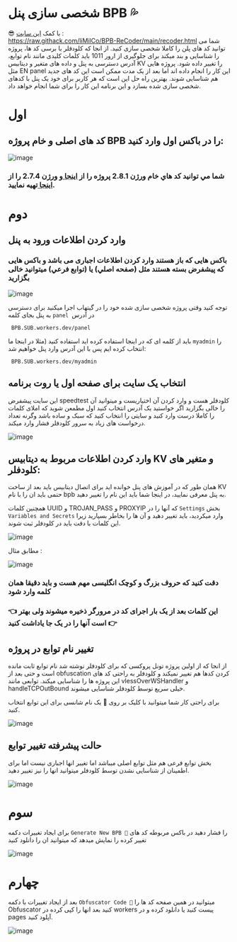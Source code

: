 # شخصی سازی پنل BPB 💦
😎 با کمک [این سایت](https://raw.githack.com/liMilCo/BPB-ReCoder/main/recoder.html) :   
https://raw.githack.com/liMilCo/BPB-ReCoder/main/recoder.html
شما می توانید کد های پلن را کاملا شخصی سازی کنید.
از انجا که کلودفلر با برسی کد ها، پروژه را شناسایی و بند میکند برای جلوگیری از ارور 1011 باید کلمات کلیدی مانند نام توابع، آدرس دسترسی به پنل و داده های متغیر و دیتابیس KV را تغییر داده شود. پروژه هایی مثل EN panel این کار را انجام داده اند اما بعد از یک مدت ممکن است این کد های جدید هم شناسایی شوند. بهترین راه حل این است که هر کاربر برای خود یک پنل با کدهای شخصی سازی شده بسازد و این برنامه این کار را برای شما انجام خواهد داد.


# اول

## کد های اصلی و خام پروژه BPB را در باکس اول وارد کنید:
![image](https://github.com/user-attachments/assets/145586fd-7520-4c44-b2b7-8f8acddbb87e)
### شما مي توانيد کد هاي خام ورژن 2.8.1 پروژه را از [اينجا ](https://raw.githubusercontent.com/liMilCo/BPB-ReCoder/main/worker.2.8.1.js)و ورژن 2.7.4 را از [اينجا ](https://github.com/bia-pain-bache/BPB-Worker-Panel/releases/download/v2.7.4/worker.js)تهيه نماييد.


# دوم


## وارد کردن اطلاعات ورود به پنل

### باکس هایی که باز هستند وارد کردن اطلاعات اجباری می باشد و باکس هایی که پیشفرض بسته هستند مثل (صفحه اصلي) یا (توابع فرعي) میتوانید خالی بگزارید

![image](https://github.com/user-attachments/assets/888f7e7e-d0c7-47ac-999d-85462e112b41)

توجه کنید وقتی پروژه شخصی سازی شده خود را در گیتهاب اجرا میکنید برای دسترسی به پنل بجای کلمه `panel `در آدرس

` BPB.SUB.workers.dev/panel`

باید از کلمه ای که در اینجا استفاده کرده اید استفاده کنید (مثلا در اینجا ما `myadmin` را انتخاب کرده ایم پس با این آدرس وارد پنل خواهیم شد:

` BPB.SUB.workers.dev/myadmin`

## انتخاب یک سایت برای صفحه اول یا روت برنامه
این سایت پیشفرض speedtest کلودفلر هست و وارد کردن آن اختیاریست و میتوانید آن را خالی بگزارید
اگر خواستید یک آدرس انتخاب کنید اول مطمعن شوید که املای کلمات را کاملا درست وارد کنید و سایتی را انتخاب کنید که سبک و ساده باشد وگرنه تعداد درخواست های زیاد به سرور کلودفلر فشار وارد میکند.

![image](https://github.com/user-attachments/assets/bbc0210f-b224-4e47-8181-bd1a7ec73153)


## وارد کردن اطلاعات مربوط به دیتابیس KV و متغیر های کلودفلر:

همان طور که در آموزش های پنل خوانده اید برای اتصال دیتابیس باید بعد از ساخت KV حتمی باید ان را با نام bpb به پنل معرفی نمایید، در اینجا شما باید این نام را تغییر دهید.

همچنین کلمات UUID و TROJAN_PASS و PROXYIP که آنها را در `Settings` بخش `Variables and Secrets`  وارد میکردید، باید تغییر دهید و آن ها را بخاطر بسپارید زیرا این کلمات با دقت باید در کلودفلر ثبت شوند.

![image](https://github.com/user-attachments/assets/f6c99917-6a5a-4c6e-8c16-aeec8bde6a52)

مطابق مثال :

![image](https://github.com/user-attachments/assets/8a38f229-5ec7-40d7-842f-1293acef5598)

### دقت کنید که حروف بزرگ و کوچک انگلیسی مهم هست و باید دقیقا همان کلمه وارد شود

### 👈 این کلمات بعد از یک بار اجرای کد در مرورگر ذخیره میشوند ولی بهتر است آنها را در یک جا یاداشت کنید 👉

## تغییر نام توابع در پروژه
از انجا که از اولین پروژه تونل پروکسی که برای کلودفلر نوشته شد نام توابع ثابت مانده است و حتی بعد از obfuscation کردن کدها هم تغییر نمیکند و کلودفلر به راحتی کد های این پروژه ها را شناسایی میکند. توابعی مانند vlessOverWSHandler و handleTCPOutBound خیلی سریع توسط کلودفلر شناسایی میشوند.

برای راحتی کار شما میتوانید با کلیک بر روی 🎁 یک نام شانسی برای این توابع انتخاب کنید.

![image](https://github.com/user-attachments/assets/8c64c378-d206-4fd1-9aa4-b028da7e34e1)


## حالت پیشرفته تغییر توابع

بخش توابع فرعی هم مثل توابع اصلی میباشد اما تغییر انها اجباری نیست اما برای اطمینان از شناسایی نشدن توسط کلودفلر میتوانید انها را نیز تغییر دهید.


![image](https://github.com/user-attachments/assets/61ae844b-0d00-4b99-9713-a1d7ff9b16bd)


# سوم

برای ایجاد تغییرات دکمه  `Generate New BPB 🌊` را فشار دهید
در باکس مربوطه کد های تغییر کرده را نمایش میدهد که میتوانید ان را دانلود کنید

![image](https://github.com/user-attachments/assets/399fa6d6-7873-42db-8b3c-371f99a79952)

# چهارم 
بعد از ایجاد تغییرات با دکمه `Obfuscator Code 💨` میتوانید در همین صفحه کد ها را Obfuscator کنید
بعد انها را کپی کرده در workers پیست کنید یا دانلود کرده و در pages آپلود کنید.

![image](https://github.com/user-attachments/assets/4b5aa91a-1998-4e11-9236-d993a8fcca42)

